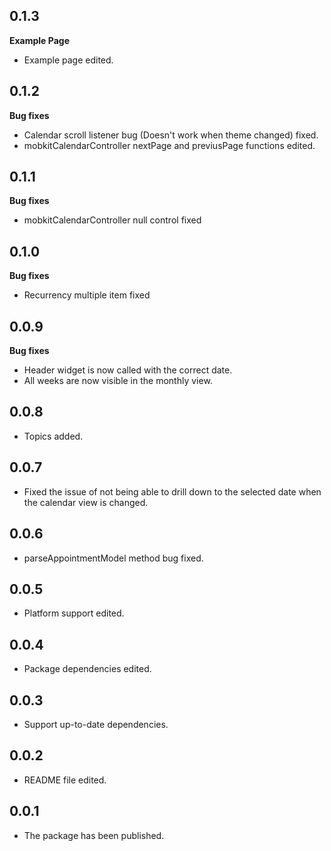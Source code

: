 ## 0.1.3
**Example Page**
* Example page edited.

## 0.1.2
**Bug fixes**
* Calendar scroll listener bug (Doesn't work when theme changed) fixed.
* mobkitCalendarController nextPage and previusPage functions edited. 

## 0.1.1
**Bug fixes**
* mobkitCalendarController null control fixed

## 0.1.0
**Bug fixes**
* Recurrency multiple item fixed

## 0.0.9
**Bug fixes**
* Header widget is now called with the correct date.
* All weeks are now visible in the monthly view.

## 0.0.8

* Topics added.

## 0.0.7

* Fixed the issue of not being able to drill down to the selected date when the calendar view is changed.

## 0.0.6

* parseAppointmentModel method bug fixed.

## 0.0.5

* Platform support edited.

## 0.0.4

* Package dependencies edited.

## 0.0.3

* Support up-to-date dependencies.

## 0.0.2

* README file edited.

## 0.0.1

* The package has been published.